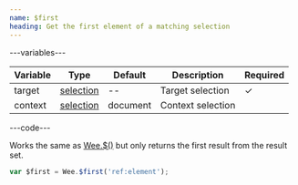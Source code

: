 ```yaml
---
name: $first
heading: Get the first element of a matching selection
---
```


---variables---

| Variable | Type | Default | Description | Required |
| -- | -- | -- | -- | -- |
| target | [selection](/script#selection) | -- | Target selection | ✓ |
| context | [selection](/script#selection) | document | Context selection ||

---code---

Works the same as [Wee.$()](#core) but only returns the first result from the result set.

```javascript
var $first = Wee.$first('ref:element');
```